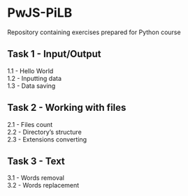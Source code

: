 # PwJS-PiLB
Repository containing exercises prepared for Python course


## Task 1 - Input/Output
1.1 - Hello World <br /> 
1.2 - Inputting data <br />
1.3 - Data saving <br />

## Task 2 - Working with files
2.1 - Files count <br /> 
2.2 - Directory’s structure <br />
2.3 - Extensions converting <br />

## Task 3 - Text
3.1 - Words removal <br /> 
3.2 - Words replacement <br />
